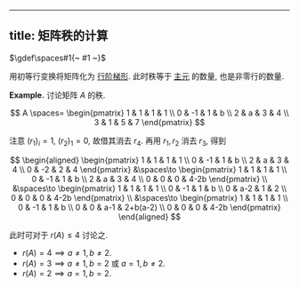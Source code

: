 
---
title: 矩阵秩的计算
---

$\gdef\spaces#1{~ #1 ~}$

用初等行变换将矩阵化为 [行阶梯形](/math/row-echelon-form.md). 此时秩等于 [主元](/math/row-echelon-form.md) 的数量, 也是非零行的数量. 

$\textbf{Example.}$ 讨论矩阵 $A$ 的秩. 

$$
A \spaces= 
\begin{pmatrix}
1 & 1 & 1 & 1 \\
0 & -1 & 1 & b \\
2 & a & 3 & 4 \\
3 & 1 & 5 & 7
\end{pmatrix}
$$

注意 $(r_1)_i = 1$, $(r_2)_1 = 0$, 故借其消去 $r_4$. 再用 $r_1, r_2$ 消去 $r_3$, 得到

$$
\begin{aligned}
\begin{pmatrix}
1 & 1 & 1 & 1 \\
0 & -1 & 1 & b \\
2 & a & 3 & 4 \\
0 & -2 & 2 & 4
\end{pmatrix}
&\spaces\to 
\begin{pmatrix}
1 & 1 & 1 & 1 \\
0 & -1 & 1 & b \\
2 & a & 3 & 4 \\
0 & 0 & 0 & 4-2b
\end{pmatrix}
\\
&\spaces\to 
\begin{pmatrix}
1 & 1 & 1 & 1 \\
0 & -1 & 1 & b \\
0 & a-2 & 1 & 2 \\
0 & 0 & 0 & 4-2b
\end{pmatrix} \\
&\spaces\to 
\begin{pmatrix}
1 & 1 & 1 & 1 \\
0 & -1 & 1 & b \\
0 & 0 & a-1 & 2+b(a-2) \\
0 & 0 & 0 & 4-2b
\end{pmatrix}
\end{aligned}
$$

此时可对于 $r(A) \le 4$ 讨论之.

- $r(A) = 4 \implies a \ne 1, b \ne 2$.
- $r(A) = 3 \implies a \ne 1, b = 2$ 或 $a = 1, b \ne 2$.
- $r(A) = 2 \implies a = 1, b = 2$.
